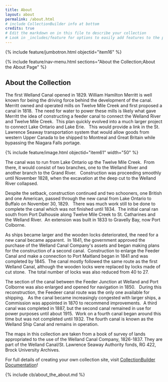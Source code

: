 ```yaml
---
title: About
layout: about
permalink: /about.html
# include CollectionBuilder info at bottom
credits: true
# Edit the markdown on in this file to describe your collection
# Look in _includes/feature for options to easily add features to the page
---
```


{% include feature/jumbotron.html objectid="item16" %}

{% include feature/nav-menu.html sections="About the Collection;About the About Page" %}

## About the Collection
 
The first Welland Canal opened in 1829.  William Hamilton Merritt is well known for being the driving force behind the development of the canal.  Merritt owned and operated mills on Twelve Mile Creek and first proposed a canal in 1818.  The need for water to power these mills is likely what gave Merritt the idea of constructing a feeder canal to connect the Welland River and Twelve Mile Creek.  This plan quickly evolved into a much larger project to connect Lake Ontario and Lake Erie.   This would provide a link in the St. Lawrence Seaway transportation system that would allow goods from western Upper Canada to be shipped to Montreal and Great Britain while bypassing the Niagara Falls portage.  

{% include feature/image.html objectid="item61" width="50" %}

The canal was to run from Lake Ontario up the Twelve Mile Creek.  From there, it would consist of two branches, one to the Welland River and another branch to the Grand River.   Construction was proceeding smoothly until November 1828, when the excavation at the deep cut to the Welland River collapsed.   

Despite the setback, construction continued and two schooners, one British and one American, passed through the new canal from Lake Ontario to Buffalo on November 30, 1829.   There was much work still to be done to complete the canal which was not finished until 1834.  The initial canal ran south from Port Dalhousie along Twelve Mile Creek to St. Catharines and the Welland River.  An extension was built in 1833 to Gravelly Bay, now Port Colborne.  
 
As ships became larger and the wooden locks deteriorated, the need for a new canal became apparent.  In 1841, the government approved the purchase of the Welland Canal Company's assets and began making plans for the construction of a second canal.  Construction to enlarge the Feeder Canal and make a connection to Port Maitland began in 1841 and was completed by 1845.  The canal mostly followed the same route as the first Welland Canal, although the wooden locks were replaced by locks made of cut stone.  The total number of locks was also reduced from 40 to 27. 

The section of the canal between the Feeder Junction at Welland and Port Colborne was also enlarged and opened for navigation in 1850.   During this reconstruction, the Feedeer canal route was the only one available for shipping.   As the canal became increasingly congested with larger ships, a Commission was appointed in 1870 to recommend improvements.  A third canal was completed in 1887, but the second canal remained in use for power purposes until about 1915.  Work on a fourth canal began around this time but was not completed until 1932.  The fourth canal is known as the Welland Ship Canal and remains in operation.

The maps in this collection are taken from a book of survey of lands appropriated to the use of the Welland Canal Company, 1826-1837.  They are part of the Welland Canal/St. Lawrence Seaway Authority fonds, RG 422, Brock University Archives.

For full details of creating your own collection site, visit [CollectionBuilder Documentation](https://collectionbuilder.github.io/cb-docs/)!

<!-- IMPORTANT!!! DELETE this comment and the include below when you are finished editing this page for your collection. The include below introduces about page features. They will show up on your collection's about page until you delete it.  -->
{% include cb/about_the_about.md %} 
